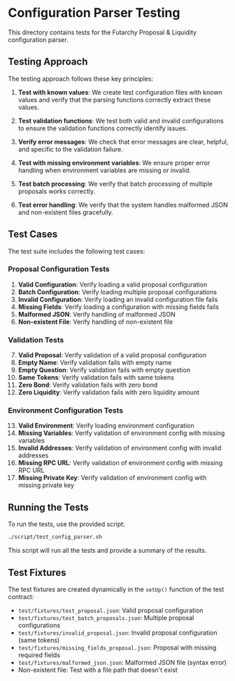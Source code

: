 # Configuration Parser Testing

This directory contains tests for the Futarchy Proposal & Liquidity configuration parser.

## Testing Approach

The testing approach follows these key principles:

1. **Test with known values**: We create test configuration files with known values and verify that the parsing functions correctly extract these values.

2. **Test validation functions**: We test both valid and invalid configurations to ensure the validation functions correctly identify issues.

3. **Verify error messages**: We check that error messages are clear, helpful, and specific to the validation failure.

4. **Test with missing environment variables**: We ensure proper error handling when environment variables are missing or invalid.

5. **Test batch processing**: We verify that batch processing of multiple proposals works correctly.

6. **Test error handling**: We verify that the system handles malformed JSON and non-existent files gracefully.

## Test Cases

The test suite includes the following test cases:

### Proposal Configuration Tests

1. **Valid Configuration**: Verify loading a valid proposal configuration
2. **Batch Configuration**: Verify loading multiple proposal configurations
3. **Invalid Configuration**: Verify loading an invalid configuration file fails
4. **Missing Fields**: Verify loading a configuration with missing fields fails
5. **Malformed JSON**: Verify handling of malformed JSON
6. **Non-existent File**: Verify handling of non-existent file

### Validation Tests

7. **Valid Proposal**: Verify validation of a valid proposal configuration
8. **Empty Name**: Verify validation fails with empty name
9. **Empty Question**: Verify validation fails with empty question
10. **Same Tokens**: Verify validation fails with same tokens
11. **Zero Bond**: Verify validation fails with zero bond
12. **Zero Liquidity**: Verify validation fails with zero liquidity amount

### Environment Configuration Tests

13. **Valid Environment**: Verify loading environment configuration
14. **Missing Variables**: Verify validation of environment config with missing variables
15. **Invalid Addresses**: Verify validation of environment config with invalid addresses
16. **Missing RPC URL**: Verify validation of environment config with missing RPC URL
17. **Missing Private Key**: Verify validation of environment config with missing private key

## Running the Tests

To run the tests, use the provided script:

```bash
./script/test_config_parser.sh
```

This script will run all the tests and provide a summary of the results.

## Test Fixtures

The test fixtures are created dynamically in the `setUp()` function of the test contract:

- `test/fixtures/test_proposal.json`: Valid proposal configuration
- `test/fixtures/test_batch_proposals.json`: Multiple proposal configurations
- `test/fixtures/invalid_proposal.json`: Invalid proposal configuration (same tokens)
- `test/fixtures/missing_fields_proposal.json`: Proposal with missing required fields
- `test/fixtures/malformed_json.json`: Malformed JSON file (syntax error)
- Non-existent file: Test with a file path that doesn't exist 

